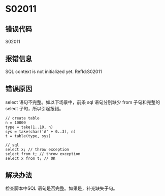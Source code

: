 # S02011

## 错误代码

S02011

## 报错信息

SQL context is not initialized yet. RefId:S02011

## 错误原因

select 语句不完整。如以下场景中，前条 sql 语句分别缺少 from 子句和完整的select 子句，所以引起报错。

```
// create table
n = 10000
type = take(1..10, n)
sys = take(char('A' + 0..3), n)
t = table(type, sys)

// sql
select x; // throw exception
select from t; // throw exception
select x from t; // OK
```

## 解决办法

检查脚本中SQL 语句是否完整。如果是，补充缺失子句。

